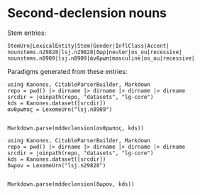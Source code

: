# Second-declension nouns


Stem entries:

```
StemUrn|LexicalEntity|Stem|Gender|InflClass|Accent|
nounstems.n29828|lsj.n29828|δωρ|neuter|os_ou|recessive|
nounstems.n8909|lsj.n8909|ἀνθρωπ|masculine|os_ou|recessive|
```

Paradigms generated from these entries:


```@eval
using Kanones, CitableParserBuilder, Markdown
repo = pwd() |> dirname |> dirname |> dirname |> dirname
srcdir = joinpath(repo, "datasets", "lg-core") 
kds = Kanones.dataset([srcdir])
ανθρωπος = LexemeUrn("lsj.n8909")


Markdown.parse(mddeclension(ανθρωπος, kds))
```


```@eval
using Kanones, CitableParserBuilder, Markdown
repo = pwd() |> dirname |> dirname |> dirname |> dirname
srcdir = joinpath(repo, "datasets", "lg-core") 
kds = Kanones.dataset([srcdir])
δωρον = LexemeUrn("lsj.n29828")


Markdown.parse(mddeclension(δωρον, kds))
```
